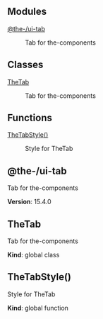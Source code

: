 <!--- Code generated by @the-/script-doc. DO NOT EDIT. -->

## Modules

<dl>
<dt><a href="#module_@the-/ui-tab">@the-/ui-tab</a></dt>
<dd><p>Tab for the-components</p>
</dd>
</dl>

## Classes

<dl>
<dt><a href="#TheTab">TheTab</a></dt>
<dd><p>Tab for the-components</p>
</dd>
</dl>

## Functions

<dl>
<dt><a href="#TheTabStyle">TheTabStyle()</a></dt>
<dd><p>Style for TheTab</p>
</dd>
</dl>

<a name="module_@the-/ui-tab"></a>

## @the-/ui-tab
Tab for the-components

**Version**: 15.4.0  
<a name="TheTab"></a>

## TheTab
Tab for the-components

**Kind**: global class  
<a name="TheTabStyle"></a>

## TheTabStyle()
Style for TheTab

**Kind**: global function
